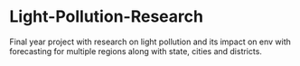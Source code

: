 # Light-Pollution-Research
Final year project with research on light pollution and its impact on env with forecasting for multiple regions along with state, cities and districts.
